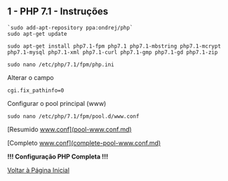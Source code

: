 ## 1 - PHP 7.1 - Instruções

```
`sudo add-apt-repository ppa:ondrej/php`
sudo apt-get update
```

```
sudo apt-get install php7.1-fpm php7.1 php7.1-mbstring php7.1-mcrypt php7.1-mysql php7.1-xml php7.1-curl php7.1-gmp php7.1-gd php7.1-zip
```

```
sudo nano /etc/php/7.1/fpm/php.ini
```


Alterar o campo

`cgi.fix_pathinfo=0`


Configurar o pool principal (www)


```
sudo nano /etc/php/7.1/fpm/pool.d/www.conf
```

[Resumido www.conf](pool-www.conf.md)

[Completo www.conf](complete-pool-www.conf.md)


<b>!!! Configuração PHP Completa !!!</b>

[Voltar à Página Inicial](../../README.md)